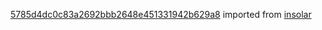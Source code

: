 [5785d4dc0c83a2692bbb2648e451331942b629a8](https://github.com/insolar/insolar/commit/5785d4dc0c83a2692bbb2648e451331942b629a8) imported from [insolar](https://github.com/insolar/insolar)
